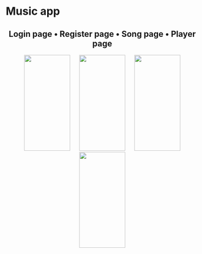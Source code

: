# Music app
<h2 align="center" >Login page • Register page • Song page • Player page</h2>
<p align="center" >
  <img width="120" height="250" src="https://github.com/ssr0095/Music-app/assets/71970489/ae24e29c-2230-4c39-9c5a-02d2590ef2a7" hspace='10'>
  <img width="120" height="250" src="https://github.com/ssr0095/Music-app/assets/71970489/50843113-62bf-47fd-a3e9-fba62f22f352" hspace='10'>
  <img width="120" height="250" src="https://github.com/ssr0095/Music-app/assets/71970489/6387fbdd-6755-4c2e-84f3-f00e9efb64e8" hspace='10'>
  <img width="120" height="250" src="https://github.com/ssr0095/Music-app/assets/71970489/a1a5db4e-206e-4a70-be69-f181c66b3d61" hspace='10'>
</p>
